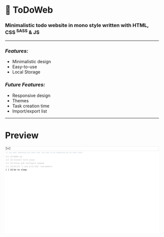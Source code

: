 <h1>&#128221; ToDoWeb</h1>
<h3>Minimalistic todo website in mono style written with HTML, CSS<sup> SASS</sup> & JS</h3>

---

### ***Features:***
  + Minimalistic design
  + Easy-to-use
  + Local Storage
### ***Future Features:***
  + Responsive design
  + Themes
  + Task creation time
  + Import/export list
---

# Preview
![Preview](https://raw.githubusercontent.com/hkooost/ToDoWeb/287808adc642d3b697f75239e30ec5257a759846/assets/screenshot.png)
